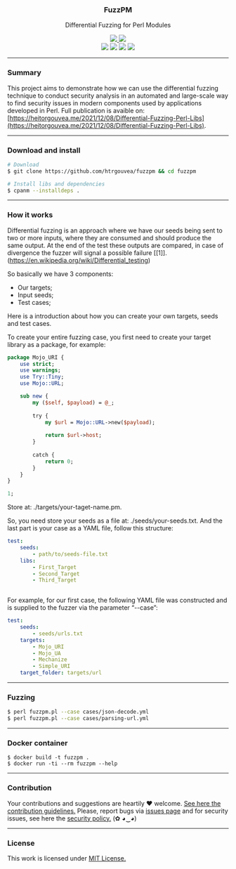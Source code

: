 <p align="center">
  <h3 align="center"><b>FuzzPM</b></h3>
  <p align="center">Differential Fuzzing for Perl Modules</p>
  <p align="center">
    <a href="https://github.com/htrgouvea/fuzzpm/blob/master/LICENSE.md">
      <img src="https://img.shields.io/badge/license-MIT-blue.svg">
    </a>
    <a href="https://github.com/htrgouvea/fuzzpm/releases">
      <img src="https://img.shields.io/badge/version-0.1.5-blue.svg">
    </a>
    <br/>
    <img src="https://github.com/htrgouvea/fuzzpm/actions/workflows/linter.yml/badge.svg">
    <img src="https://github.com/htrgouvea/fuzzpm/actions/workflows/zarn.yml/badge.svg">
    <img src="https://github.com/htrgouvea/fuzzpm/actions/workflows/security-gate.yml/badge.svg">
    <img src="https://github.com/htrgouvea/fuzzpm/actions/workflows/test-on-ubuntu.yml/badge.svg">
  </p>
</p>

---

### Summary

This project aims to demonstrate how we can use the differential fuzzing technique to conduct security analysis in an automated and large-scale way to find security issues in modern components used by applications developed in Perl. Full publication is avaible on: [https://heitorgouvea.me/2021/12/08/Differential-Fuzzing-Perl-Libs](https://heitorgouvea.me/2021/12/08/Differential-Fuzzing-Perl-Libs).

---

### Download and install

```bash
# Download
$ git clone https://github.com/htrgouvea/fuzzpm && cd fuzzpm

# Install libs and dependencies
$ cpanm --installdeps .
```

---

### How it works

Differential fuzzing is an approach where we have our seeds being sent to two or more inputs, where they are consumed and should produce the same output. At the end of the test these outputs are compared, in case of divergence the fuzzer will signal a possible failure [[1]].(https://en.wikipedia.org/wiki/Differential_testing)

So basically we have 3 components:

- Our targets;
- Input seeds;
- Test cases;

Here is a introduction about how you can create your own targets, seeds and test cases.

To create your entire fuzzing case, you first need to create your target library as a package, for example:

```perl
package Mojo_URI {
    use strict;
    use warnings;
    use Try::Tiny;
    use Mojo::URL;

    sub new {
        my ($self, $payload) = @_;
        
        try {
            my $url = Mojo::URL->new($payload);
            
            return $url->host;
        }
        
        catch {
            return 0;
        }
    }
}

1;
```

Store at: ./targets/your-taget-name.pm.

So, you need store your seeds as a file at: ./seeds/your-seeds.txt. And the last part is your case as a YAML file, follow this structure:

```yaml
test:
    seeds:
        - path/to/seeds-file.txt
    libs:
        - First_Target
        - Second_Target
        - Third_Target
      
```

For example, for our first case, the following YAML file was constructed and is supplied to the fuzzer via the parameter “--case”:

```yaml
test:
    seeds:
        - seeds/urls.txt
    targets:
        - Mojo_URI
        - Mojo_UA
        - Mechanize
        - Simple_URI
    target_folder: targets/url
```

---

### Fuzzing

```bash
$ perl fuzzpm.pl --case cases/json-decode.yml
$ perl fuzzpm.pl --case cases/parsing-url.yml
```

---

### Docker container

```
$ docker build -t fuzzpm .
$ docker run -ti --rm fuzzpm --help
```

---

### Contribution

Your contributions and suggestions are heartily ♥ welcome. [See here the contribution guidelines.](/.github/CONTRIBUTING.md) Please, report bugs via [issues page](https://github.com/htrgouvea/fuzzpm/issues) and for security issues, see here the [security policy.](/SECURITY.md) (✿ ◕‿◕)

---

### License

This work is licensed under [MIT License.](/LICENSE.md)
